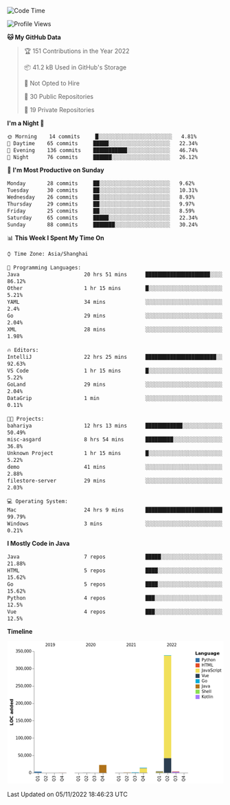 <!--START_SECTION:waka-->
![Code Time](http://img.shields.io/badge/Code%20Time-1%2C325%20hrs%2020%20mins-blue)

![Profile Views](http://img.shields.io/badge/Profile%20Views-0-blue)

**🐱 My GitHub Data** 

> 🏆 151 Contributions in the Year 2022
 > 
> 📦 41.2 kB Used in GitHub's Storage 
 > 
> 🚫 Not Opted to Hire
 > 
> 📜 30 Public Repositories 
 > 
> 🔑 19 Private Repositories  
 > 
**I'm a Night 🦉** 

```text
🌞 Morning    14 commits     █░░░░░░░░░░░░░░░░░░░░░░░░   4.81% 
🌆 Daytime    65 commits     █████░░░░░░░░░░░░░░░░░░░░   22.34% 
🌃 Evening    136 commits    ███████████░░░░░░░░░░░░░░   46.74% 
🌙 Night      76 commits     ██████░░░░░░░░░░░░░░░░░░░   26.12%

```
📅 **I'm Most Productive on Sunday** 

```text
Monday       28 commits     ██░░░░░░░░░░░░░░░░░░░░░░░   9.62% 
Tuesday      30 commits     ██░░░░░░░░░░░░░░░░░░░░░░░   10.31% 
Wednesday    26 commits     ██░░░░░░░░░░░░░░░░░░░░░░░   8.93% 
Thursday     29 commits     ██░░░░░░░░░░░░░░░░░░░░░░░   9.97% 
Friday       25 commits     ██░░░░░░░░░░░░░░░░░░░░░░░   8.59% 
Saturday     65 commits     █████░░░░░░░░░░░░░░░░░░░░   22.34% 
Sunday       88 commits     ███████░░░░░░░░░░░░░░░░░░   30.24%

```


📊 **This Week I Spent My Time On** 

```text
⌚︎ Time Zone: Asia/Shanghai

💬 Programming Languages: 
Java                     20 hrs 51 mins      █████████████████████░░░░   86.12% 
Other                    1 hr 15 mins        █░░░░░░░░░░░░░░░░░░░░░░░░   5.21% 
YAML                     34 mins             ░░░░░░░░░░░░░░░░░░░░░░░░░   2.4% 
Go                       29 mins             ░░░░░░░░░░░░░░░░░░░░░░░░░   2.04% 
XML                      28 mins             ░░░░░░░░░░░░░░░░░░░░░░░░░   1.98%

🔥 Editors: 
IntelliJ                 22 hrs 25 mins      ███████████████████████░░   92.63% 
VS Code                  1 hr 15 mins        █░░░░░░░░░░░░░░░░░░░░░░░░   5.22% 
GoLand                   29 mins             ░░░░░░░░░░░░░░░░░░░░░░░░░   2.04% 
DataGrip                 1 min               ░░░░░░░░░░░░░░░░░░░░░░░░░   0.11%

🐱‍💻 Projects: 
bahariya                 12 hrs 13 mins      ████████████░░░░░░░░░░░░░   50.49% 
misc-asgard              8 hrs 54 mins       █████████░░░░░░░░░░░░░░░░   36.8% 
Unknown Project          1 hr 15 mins        █░░░░░░░░░░░░░░░░░░░░░░░░   5.22% 
demo                     41 mins             ░░░░░░░░░░░░░░░░░░░░░░░░░   2.88% 
filestore-server         29 mins             ░░░░░░░░░░░░░░░░░░░░░░░░░   2.03%

💻 Operating System: 
Mac                      24 hrs 9 mins       █████████████████████████   99.79% 
Windows                  3 mins              ░░░░░░░░░░░░░░░░░░░░░░░░░   0.21%

```

**I Mostly Code in Java** 

```text
Java                     7 repos             █████░░░░░░░░░░░░░░░░░░░░   21.88% 
HTML                     5 repos             ████░░░░░░░░░░░░░░░░░░░░░   15.62% 
Go                       5 repos             ████░░░░░░░░░░░░░░░░░░░░░   15.62% 
Python                   4 repos             ███░░░░░░░░░░░░░░░░░░░░░░   12.5% 
Vue                      4 repos             ███░░░░░░░░░░░░░░░░░░░░░░   12.5%

```


**Timeline**

![Chart not found](https://raw.githubusercontent.com/youtiaoguagua/youtiaoguagua/master/charts/bar_graph.png) 


 Last Updated on 05/11/2022 18:46:23 UTC
<!--END_SECTION:waka-->